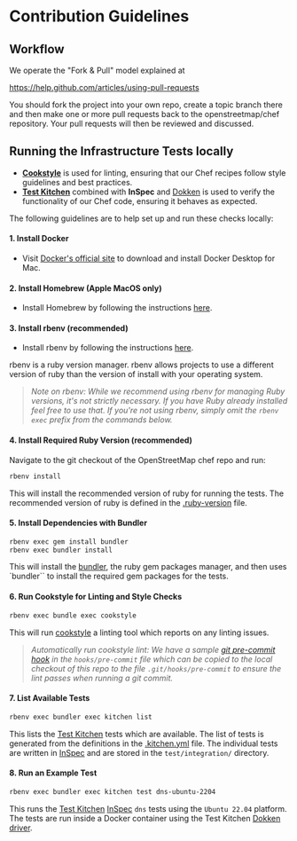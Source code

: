 # Contribution Guidelines

## Workflow

We operate the "Fork & Pull" model explained at

https://help.github.com/articles/using-pull-requests

You should fork the project into your own repo, create a topic branch
there and then make one or more pull requests back to the openstreetmap/chef repository.
Your pull requests will then be reviewed and discussed.

## Running the Infrastructure Tests locally

- **[Cookstyle](https://docs.chef.io/workstation/cookstyle/)** is used for linting, ensuring that our Chef recipes follow style guidelines and best practices.
- **[Test Kitchen](https://kitchen.ci/)** combined with **InSpec** and [Dokken](https://github.com/test-kitchen/kitchen-dokken) is used to verify the functionality of our Chef code, ensuring it behaves as expected.

The following guidelines are to help set up and run these checks locally:

#### **1. Install Docker**
- Visit [Docker's official site](https://www.docker.com/products/docker-desktop) to download and install Docker Desktop for Mac.

#### **2. Install Homebrew (Apple MacOS only)**
- Install Homebrew by following the instructions [here](https://brew.sh/).

#### **3. Install rbenv (recommended)**
- Install rbenv by following the instructions [here](https://github.com/rbenv/rbenv#installation).

rbenv is a ruby version manager. rbenv allows projects to use a different version of ruby than the version of install with your operating system.

> *Note on rbenv: While we recommend using rbenv for managing Ruby versions, it's not strictly necessary. If you have Ruby already installed feel free to use that. If you're not using rbenv, simply omit the `rbenv exec` prefix from the commands below.*

#### **4. Install Required Ruby Version (recommended)**
Navigate to the git checkout of the OpenStreetMap chef repo and run:
```bash
rbenv install
```
This will install the recommended version of ruby for running the tests. The recommended version of ruby is defined in the [.ruby-version](.ruby-version) file.

#### **5. Install Dependencies with Bundler**
```bash
rbenv exec gem install bundler
rbenv exec bundler install
```
This will install the [bundler](https://bundler.io/), the ruby gem packages manager, and then uses `bundler`` to install the required gem packages for the tests.

#### **6. Run Cookstyle for Linting and Style Checks**
```bash
rbenv exec bundle exec cookstyle
```
This will run [cookstyle](https://docs.chef.io/workstation/cookstyle/) a linting tool which reports on any linting issues.

> *Automatically run cookstyle lint: We have a sample [git pre-commit hook](https://git-scm.com/book/en/v2/Customizing-Git-Git-Hooks) in the `hooks/pre-commit` file which can be copied to the local checkout of this repo to the file `.git/hooks/pre-commit`  to ensure the lint passes when running a git commit.*

#### **7. List Available Tests**
```bash
rbenv exec bundler exec kitchen list
```
This lists the [Test Kitchen](https://kitchen.ci/) tests which are available. The list of tests is generated from the definitions in the [.kitchen.yml](.kitchen.yml) file. The individual tests are written in [InSpec](https://docs.chef.io/inspec/) and are stored in the `test/integration/` directory.

#### **8. Run an Example Test**
```bash
rbenv exec bundler exec kitchen test dns-ubuntu-2204
```
This runs the [Test Kitchen](https://kitchen.ci/) [InSpec](https://docs.chef.io/inspec/) `dns` tests using the `Ubuntu 22.04` platform. The tests are run inside a Docker container using the Test Kitchen [Dokken driver](https://github.com/test-kitchen/kitchen-dokken).
